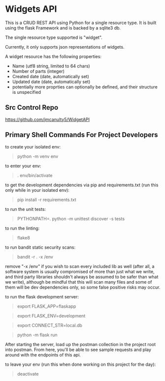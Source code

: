 # Widgets API

This is a CRUD REST API using Python for a single resource type. It is built using the flask Framework and is backed by a sqlite3 db.

The single resource type supported is "widget".

Currently, it only supports json representations of widgets.

A widget resource has the following properties:
  * Name (utf8 string, limited to 64 chars)
  * Number of parts (integer)
  * Created date (date, automatically set)
  * Updated date (date, automatically set)
  * potentially more proprties can optionally be defined, and their structure is unspecified

## Src Control Repo

https://github.com/jmcanulty5/WidgetAPI

## Primary Shell Commands For Project Developers

to create your isolated env:
> python -m venv env

to enter your env:
> . env/bin/activate

to get the development dependencies via pip and requirements.txt (run this only while in your isolated env):
> pip install -r requirements.txt

to run the unit tests:
> PYTHONPATH=. python -m unittest discover -s tests

to run the linting:
> flake8

to run bandit static security scans:
> bandit -r . -x /env

remove "-x /env" if you wish to scan every included lib as well (after all, a software system is usually compromised of more than just what we write, and third party libraries shouldn't always be assumed to be safer than what we write), although be mindful that this will scan many files and some of them will be dev dependencies only, so some false positive risks may occur.

to run the flask development server:
> export FLASK_APP=flaskapp

> export FLASK_ENV=development

> export CONNECT_STR=local.db

> python -m flask run

After starting the server, load up the postman collection in the project root into postman. From here, you'll be able to see sample requests and play around with the endpoints of this api.

to leave your env (run this when done working on this project for the day):
> deactivate
